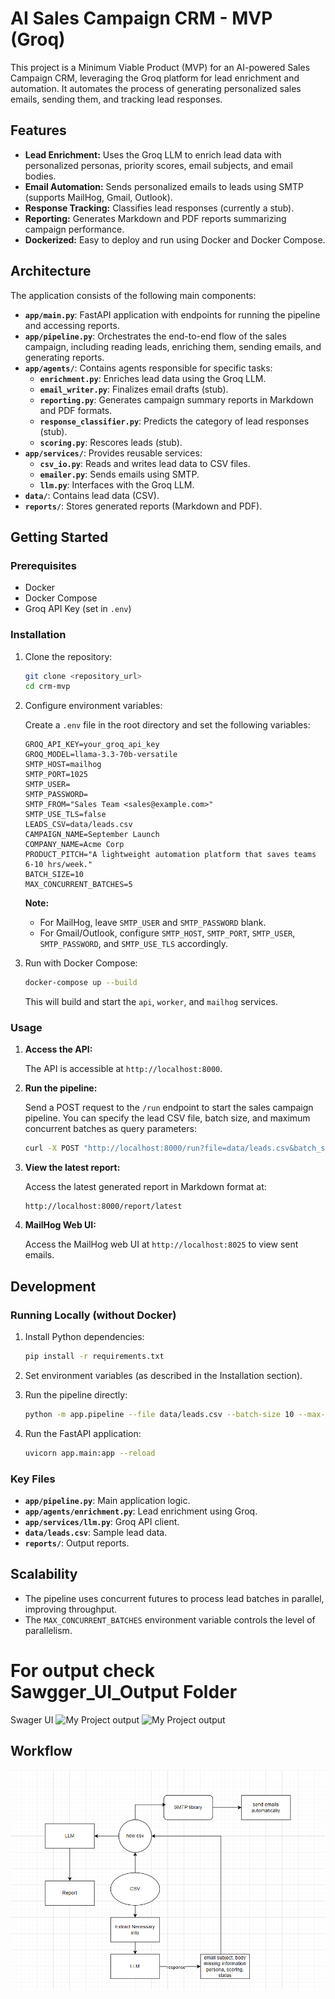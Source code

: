 # AI Sales Campaign CRM - MVP (Groq)

This project is a Minimum Viable Product (MVP) for an AI-powered Sales Campaign CRM, leveraging the Groq platform for lead enrichment and automation. It automates the process of generating personalized sales emails, sending them, and tracking lead responses.

## Features

-   **Lead Enrichment:** Uses the Groq LLM to enrich lead data with personalized personas, priority scores, email subjects, and email bodies.
-   **Email Automation:** Sends personalized emails to leads using SMTP (supports MailHog, Gmail, Outlook).
-   **Response Tracking:**  Classifies lead responses (currently a stub).
-   **Reporting:** Generates Markdown and PDF reports summarizing campaign performance.
-   **Dockerized:**  Easy to deploy and run using Docker and Docker Compose.

## Architecture

The application consists of the following main components:

-   **`app/main.py`**: FastAPI application with endpoints for running the pipeline and accessing reports.
-   **`app/pipeline.py`**: Orchestrates the end-to-end flow of the sales campaign, including reading leads, enriching them, sending emails, and generating reports.
-   **`app/agents/`**: Contains agents responsible for specific tasks:
    -   **`enrichment.py`**: Enriches lead data using the Groq LLM.
    -   **`email_writer.py`**: Finalizes email drafts (stub).
    -   **`reporting.py`**: Generates campaign summary reports in Markdown and PDF formats.
    -   **`response_classifier.py`**: Predicts the category of lead responses (stub).
    -   **`scoring.py`**: Rescores leads (stub).
-   **`app/services/`**: Provides reusable services:
    -   **`csv_io.py`**: Reads and writes lead data to CSV files.
    -   **`emailer.py`**: Sends emails using SMTP.
    -   **`llm.py`**:  Interfaces with the Groq LLM.
-   **`data/`**: Contains lead data (CSV).
-   **`reports/`**: Stores generated reports (Markdown and PDF).

## Getting Started

### Prerequisites

-   Docker
-   Docker Compose
-   Groq API Key (set in `.env`)

### Installation

1.  Clone the repository:

    ```bash
    git clone <repository_url>
    cd crm-mvp
    ```

2.  Configure environment variables:

    Create a `.env` file in the root directory and set the following variables:

    ```
    GROQ_API_KEY=your_groq_api_key
    GROQ_MODEL=llama-3.3-70b-versatile
    SMTP_HOST=mailhog
    SMTP_PORT=1025
    SMTP_USER=
    SMTP_PASSWORD=
    SMTP_FROM="Sales Team <sales@example.com>"
    SMTP_USE_TLS=false
    LEADS_CSV=data/leads.csv
    CAMPAIGN_NAME=September Launch
    COMPANY_NAME=Acme Corp
    PRODUCT_PITCH="A lightweight automation platform that saves teams 6-10 hrs/week."
    BATCH_SIZE=10
    MAX_CONCURRENT_BATCHES=5
    ```

    **Note:**
    -   For MailHog, leave `SMTP_USER` and `SMTP_PASSWORD` blank.
    -   For Gmail/Outlook, configure `SMTP_HOST`, `SMTP_PORT`, `SMTP_USER`, `SMTP_PASSWORD`, and `SMTP_USE_TLS` accordingly.

3.  Run with Docker Compose:

    ```bash
    docker-compose up --build
    ```

    This will build and start the `api`, `worker`, and `mailhog` services.

### Usage

1.  **Access the API:**

    The API is accessible at `http://localhost:8000`.

2.  **Run the pipeline:**

    Send a POST request to the `/run` endpoint to start the sales campaign pipeline.  You can specify the lead CSV file, batch size, and maximum concurrent batches as query parameters:

    ```bash
    curl -X POST "http://localhost:8000/run?file=data/leads.csv&batch_size=10&max_concurrent_batches=5"
    ```

3.  **View the latest report:**

    Access the latest generated report in Markdown format at:

    ```
    http://localhost:8000/report/latest
    ```

4.  **MailHog Web UI:**

    Access the MailHog web UI at `http://localhost:8025` to view sent emails.

## Development

### Running Locally (without Docker)

1.  Install Python dependencies:

    ```bash
    pip install -r requirements.txt
    ```

2.  Set environment variables (as described in the Installation section).

3.  Run the pipeline directly:

    ```bash
    python -m app.pipeline --file data/leads.csv --batch-size 10 --max-concurrent-batches 5
    ```

4.  Run the FastAPI application:

    ```bash
    uvicorn app.main:app --reload
    ```

### Key Files

-   **`app/pipeline.py`**: Main application logic.
-   **`app/agents/enrichment.py`**: Lead enrichment using Groq.
-   **`app/services/llm.py`**: Groq API client.
-   **`data/leads.csv`**: Sample lead data.
-   **`reports/`**: Output reports.

## Scalability

-   The pipeline uses concurrent futures to process lead batches in parallel, improving throughput.
-   The `MAX_CONCURRENT_BATCHES` environment variable controls the level of parallelism.

# For output check Sawgger_UI_Output Folder

Swager UI 
![My Project output]()
![My Project output]()

## Workflow
![My Project Workflow](https://github.com/Israk-ML-1999/Automatic_lead_assesment/blob/main/image.png?raw=true)
